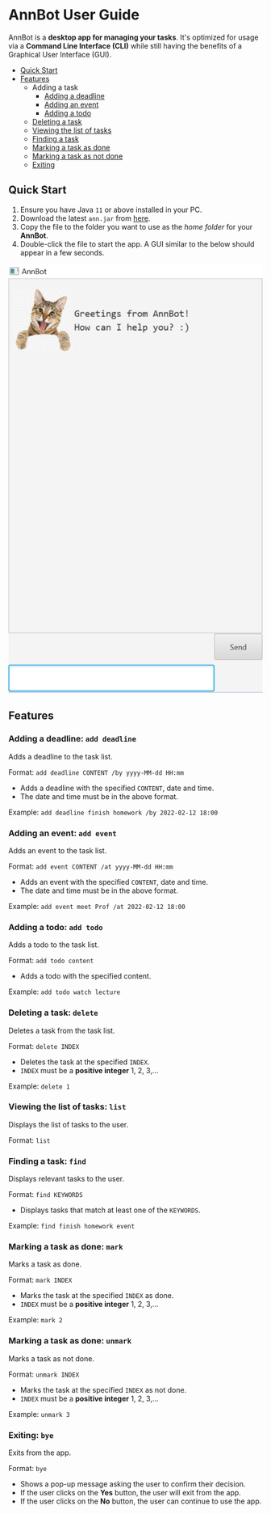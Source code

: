 # AnnBot User Guide
AnnBot is a **desktop app for managing your tasks**. It's optimized for usage via a **Command Line Interface (CLI)** while still having the benefits of a Graphical User Interface (GUI).

* [Quick Start](./README.md#quick-start)
* [Features](./README.md#features)
    * Adding a task
      * [Adding a deadline](./README.md#adding-a-deadline-add-deadline)
      * [Adding an event](./README.md#adding-an-event-add-event)
      * [Adding a todo](./README.md#adding-a-todo-add-todo)
    * [Deleting a task](./README.md#deleting-a-task-delete)
    * [Viewing the list of tasks](./README.md#viewing-the-list-of-tasks-list)
    * [Finding a task](./README.md#finding-a-task-find)
    * [Marking a task as done](./README.md#marking-a-task-as-done-mark)
    * [Marking a task as not done](./README.md#marking-a-task-as-done-unmark)
    * [Exiting](./README.md#exiting-bye)
    
## Quick Start
1. Ensure you have Java `11` or above installed in your PC.
2. Download the latest `ann.jar` from [here](https://github.com/honganhcs/ip/releases).
3. Copy the file to the folder you want to use as the *home folder* for your **AnnBot**.
4. Double-click the file to start the app. A GUI similar to the below should appear in a few seconds.

![AnnBot GUI](./start.png)

## Features 

### Adding a deadline: `add deadline`
Adds a deadline to the task list.

Format: `add deadline CONTENT /by yyyy-MM-dd HH:mm`
* Adds a deadline with the specified `CONTENT`, date and time.
* The date and time must be in the above format.

Example: `add deadline finish homework /by 2022-02-12 18:00`

### Adding an event: `add event`
Adds an event to the task list.

Format: `add event CONTENT /at yyyy-MM-dd HH:mm`
* Adds an event with the specified `CONTENT`, date and time.
* The date and time must be in the above format.

Example: `add event meet Prof /at 2022-02-12 18:00`

### Adding a todo: `add todo`
Adds a todo to the task list.

Format: `add todo content`
* Adds a todo with the specified content. 

Example: `add todo watch lecture`

### Deleting a task: `delete`
Deletes a task from the task list.

Format: `delete INDEX`
* Deletes the task at the specified `INDEX`.
* `INDEX` must be a **positive integer** 1, 2, 3,...

Example: `delete 1`

### Viewing the list of tasks: `list`
Displays the list of tasks to the user.

Format: `list`
### Finding a task: `find`
Displays relevant tasks to the user.

Format: `find KEYWORDS`
* Displays tasks that match at least one of the `KEYWORDS`.

Example: `find finish homework event`
### Marking a task as done: `mark`
Marks a task as done.

Format: `mark INDEX`
* Marks the task at the specified `INDEX` as done.
* `INDEX` must be a **positive integer** 1, 2, 3,...

Example: `mark 2`

### Marking a task as done: `unmark`
Marks a task as not done.

Format: `unmark INDEX`
* Marks the task at the specified `INDEX` as not done.
* `INDEX` must be a **positive integer** 1, 2, 3,...

Example: `unmark 3`
### Exiting: `bye`
Exits from the app.

Format: `bye`
* Shows a pop-up message asking the user to confirm their decision.
* If the user clicks on the **Yes** button, the user will exit from the app.
* If the user clicks on the **No** button, the user can continue to use the app.

